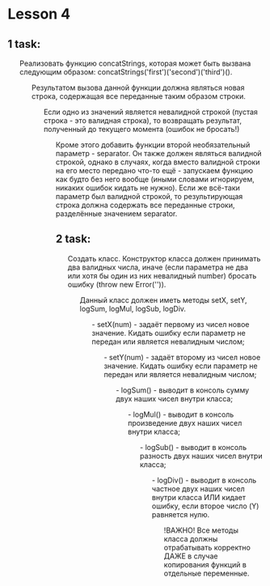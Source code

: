# Lesson 4

## 1 task:
<ul> Реализовать функцию concatStrings, которая может быть вызвана следующим образом: concatStrings('first')('second')('third')().
<ul> Результатом вызова данной функции должна являться новая строка, содержащая все переданные таким образом строки.
<ul> Если одно из значений является невалидной строкой (пустая строка - это валидная строка), то возвращать результат, полученный до текущего момента (ошибок не бросать!)
<ul>Кроме этого добавить функции второй необязательный параметр - separator. Он также должен являться валидной строкой, однако в случаях, когда вместо валидной строки на его место передано что-то ещё - запускаем функцию как будто без него вообще (иными словами игнорируем, никаких ошибок кидать не нужно). Если же всё-таки параметр был валидной строкой, то результирующая строка должна содержать все переданные строки, разделённые значением separator.

## 2 task:
<ul> Создать класс. Конструктор класса должен принимать два валидных числа, иначе (если параметра не два или хотя бы один из них невалидный number) бросать ошибку (throw new Error('')).
<ul> Данный класс должен иметь методы setX, setY, logSum, logMul, logSub, logDiv.
<ul> - setX(num) - задаёт первому из чисел новое значение. Кидать ошибку если параметр не передан или является невалидным числом;
<ul> - setY(num) - задаёт второму из чисел новое значение. Кидать ошибку если параметр не передан или является невалидным числом;
<ul> - logSum() - выводит в консоль сумму двух наших чисел внутри класса;
<ul> - logMul() - выводит в консоль произведение двух наших чисел внутри класса;
<ul> - logSub() - выводит в консоль разность двух наших чисел внутри класса;
<ul> - logDiv() - выводит в консоль частное двух наших чисел внутри класса ИЛИ кидает ошибку, если второе число (Y) равняется нулю.
<ul> !ВАЖНО! Все методы класса должны отрабатывать корректно ДАЖЕ в случае копирования функций в отдельные переменные.